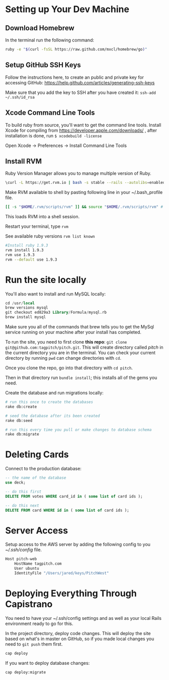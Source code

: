 
# Setting up Your Dev Machine

## Download Homebrew

In the terminal run the following command:

```bash
ruby -e "$(curl -fsSL https://raw.github.com/mxcl/homebrew/go)"
```

## Setup GitHub SSH Keys

Follow the instructions here, to create an public and private key for accessing GitHub: https://help.github.com/articles/generating-ssh-keys

Make sure that you add the key to SSH after you have created it: `ssh-add ~/.ssh/id_rsa`

## Xcode Command Line Tools

To build ruby from source, you'll want to get the command line tools. Install Xcode for compiling from https://developer.apple.com/downloads/ , after installation is done, run `$ xcodebuild -license`

Open Xcode -> Preferences -> Install Command Line Tools

## Install RVM

Ruby Version Manager allows you to manage multiple version of Ruby.

```bash
\curl -L https://get.rvm.io | bash -s stable --rails --autolibs=enabled # Or, --ruby=1.9.3
```

Make RVM available to shell by pasting following line in your ~/.bash_profile file.

```bash
[[ -s "$HOME/.rvm/scripts/rvm" ]] && source "$HOME/.rvm/scripts/rvm" #
```

This loads RVM into a shell session.

Restart your terminal, type `rvm`

See available ruby versions `rvm list known`

```bash
#Install ruby 1.9.3
rvm install 1.9.3
rvm use 1.9.3
rvm --default use 1.9.3
```

# Run the site locally

You'll also want to install and run MySQL locally:

```sql
cd /usr/local
brew versions mysql
git checkout ed829a3 Library/Formula/mysql.rb
brew install mysql
```

Make sure you all of the commands that brew tells you to get the MySql service running on your machine after your install has completed.

To run the site, you need to first clone **this repo**: `git clone git@github.com:tagpitch/pitch.git`. This will create directory called *pitch* in the current directory you are in the terminal. You can check your current directory by running `pwd` can change directories with `cd`.

Once you clone the repo, go into that directory with `cd pitch`.

Then in that directory run `bundle install`; this installs all of the gems you need.

Create the database and run migrations locally:

```bash
# run this once to create the databases
rake db:create

# seed the database after its been created
rake db:seed

# run this every time you pull or make changes to database schema
rake db:migrate
```

# Deleting Cards

Connect to the production database:

```sql
-- the name of the database
use deck;

-- do this first
DELETE FROM votes WHERE card_id in ( some list of card ids );

-- do this next
DELETE FROM card WHERE id in ( some list of card ids );
```

# Server Access

Setup access to the AWS server by adding the following config to you *~/.ssh/config* file.

```bash
Host pitch-web
    HostName tagpitch.com
    User ubuntu
    IdentityFile "/Users/jared/keys/PitchWest"
```

# Deploying Everything Through Capistrano

You need to have your ~/.ssh/config settings and as well as your local Rails environment ready to go for this.

In the project directory, deploy code changes. This will deploy the site based on what's in master on GitHub, so if you made local changes you need to `git push` them first.

```bash
cap deploy
```

If you want to deploy database changes:

```bash
cap deploy:migrate
```
